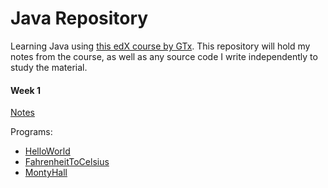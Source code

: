 # Java Repository
Learning Java using [this edX course by GTx](https://www.edx.org/certificates/professional-certificate/gtx-introduction-to-object-oriented-programming-with-java). This repository will hold my notes from the course, as well as any source code I write independently to study the material.

#### Week 1
[Notes](./Notes/Week1.md)

Programs:
* [HelloWorld](./HelloWorld/HelloWorld.java)
* [FahrenheitToCelsius](./FahrenheitToCelsius/FahrenheitToCelsius.java)
* [MontyHall](./MontyHall/MontyHall.java)
